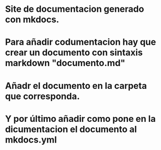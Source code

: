 #
# Site de documentacion generado con mkdocs.
#

##
# Para añadir codumentacion hay que crear un documento con sintaxis markdown "documento.md"
#
# Añadr el documento en la carpeta que corresponda.
#
# Y por último añadir como pone en la dicumentacion el documento al mkdocs.yml
##  
